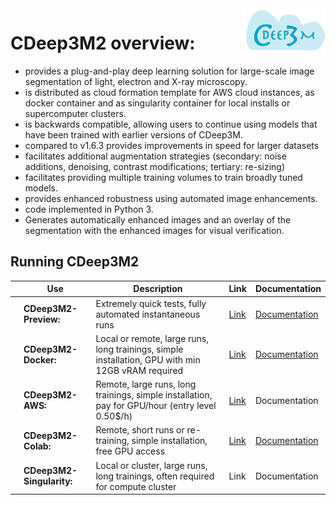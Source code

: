 [speedup]: https://github.com/CRBS/cdeep3m2/wiki/Speed-up-processing-time
[validation]: https://github.com/CRBS/cdeep3m2/wiki/Add-Validation-to-training
[transferlearning]: https://github.com/CRBS/cdeep3m2/wiki/TransferLearning
[cdeep3mbiorxiv]: https://www.biorxiv.org/content/early/2018/06/21/353425
[cdeep3mnaturemethods]: https://rdcu.be/5zIF
[dockercdeep3m]: https://hub.docker.com/r/ncmir/cdeep3m
[dockerDOCcdeep3m]: https://github.com/CRBS/cdeep3m2/wiki/CDeep3M-Docker
[colabcdeep3m]: https://github.com/haberlmatt/cdeep3m-colab
[previewcdeep3m]: https://cdeep3m.crbs.ucsd.edu/cdeep3m
[previewFAQcdeep3m]: https://cdeep3m.crbs.ucsd.edu/home/faq
[AWScdeep3m]: https://console.aws.amazon.com/cloudformation/home?region=us-west-2#/stacks/new?stackName=cdeep3m-stack-py3-docker&templateURL=https://cf-templates-1i8oypshb6jhq-us-west-2.s3-us-west-2.amazonaws.com/cloud_formation_cdeep3m_py3-docker.json

<img src="/media/cdeep3m_logo_1-01.png" style="float:right;">

# CDeep3M2 overview:

 * provides a plug-and-play deep learning solution for large-scale image segmentation of light, electron and X-ray microscopy.
 * is distributed as cloud formation template for AWS cloud instances, as docker container and as singularity container for local installs or supercomputer clusters.
 * is backwards compatible, allowing users to continue using models that have been trained with earlier versions of CDeep3M.
 * compared to v1.6.3 provides improvements in speed for larger datasets
 * facilitates additional augmentation strategies (secondary: noise additions, denoising, contrast modifications; tertiary: re-sizing)
 * facilitates providing multiple training volumes to train broadly tuned models.
 * provides enhanced robustness using automated image enhancements.
 * code implemented in Python 3.
 * Generates automatically enhanced images and an overlay of the segmentation with the enhanced images for visual verification.

## Running CDeep3M2

|  |  Use | Description | Link | Documentation
| ------ | ------ | ------ | ------ | ------ |
|  | **CDeep3M2-Preview:** | Extremely quick tests, fully automated instantaneous runs | [Link][previewcdeep3m] | [Documentation][previewFAQcdeep3m] |
|  | **CDeep3M2-Docker:** | Local or remote, large runs, long trainings, simple installation, GPU with min 12GB vRAM required | [Link][dockercdeep3m] | [Documentation][dockerDOCcdeep3m] |
|  | **CDeep3M2-AWS:** | Remote, large runs, long trainings, simple installation, pay for GPU/hour (entry level 0.50$/h) | [Link][AWScdeep3m] | Documentation |
|  | **CDeep3M2-Colab:**  | Remote, short runs or re-training, simple installation, free GPU access | [Link][colabcdeep3m] | [Documentation][colabcdeep3m] |
|  | **CDeep3M2-Singularity:** | Local or cluster, large runs, long trainings, often required for compute cluster | Link | Documentation |
